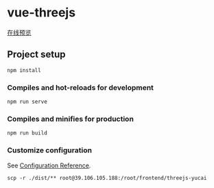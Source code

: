 # vue-threejs

[在线预览](http://3d.huimeifeng.xyz)
## Project setup

```
npm install
```

### Compiles and hot-reloads for development

```
npm run serve
```

### Compiles and minifies for production

```
npm run build
```

### Customize configuration

See [Configuration Reference](https://cli.vuejs.org/config/).

```
scp -r ./dist/** root@39.106.105.188:/root/frontend/threejs-yucai
```

